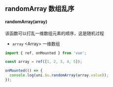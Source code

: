 ## randomArray 数组乱序

<demo-model url="/pages/library/randomArray/index"></demo-model>


#### randomArray(array)

该函数可以打乱一维数组元素的顺序，这是随机过程

- `array` <Array\> 一维数组

```js
import { ref, onMounted } from 'vue';

const array = ref([1, 2, 3, 4, 5]);

onMounted(() => {
  console.log(uni.$u.randomArray(array.value));
});
```